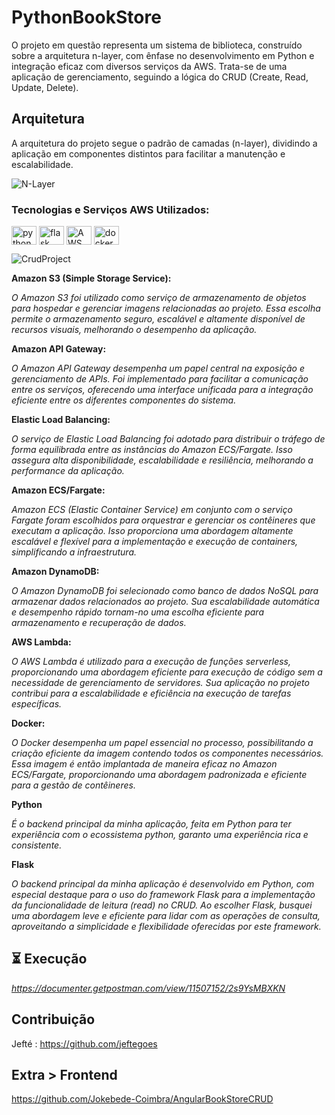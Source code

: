 # PythonBookStore

O projeto em questão representa um sistema de biblioteca, construído sobre a arquitetura n-layer, com ênfase no desenvolvimento em Python e integração eficaz com diversos serviços da AWS. Trata-se de uma aplicação de gerenciamento, seguindo a lógica do CRUD (Create, Read, Update, Delete).

## Arquitetura

A arquitetura do projeto segue o padrão de camadas (n-layer), dividindo a aplicação em componentes distintos para facilitar a manutenção e escalabilidade.


![N-Layer](https://github.com/Jokebede-Coimbra/ProjetoPythonBookStore/assets/44805096/7a1aec09-8b32-4aed-a6b5-0a4ca027c237)

### Tecnologias e Serviços AWS Utilizados:
<p float="left">
<img align="center" height="30" width="40" src="https://cdn.jsdelivr.net/gh/devicons/devicon/icons/python/python-plain.svg" alt="python" style="max-width:100%">
<img align="center" height="30" width="40" src="https://cdn.jsdelivr.net/gh/devicons/devicon/icons/flask/flask-original.svg" alt="flask" style="max-width:100%">
<img align="center" height="30" width="40" src="https://cdn.jsdelivr.net/gh/devicons/devicon/icons/amazonwebservices/amazonwebservices-original.svg" alt="AWS" style="max-width:100%">
<img align="center" height="30" width="40" src="https://cdn.jsdelivr.net/gh/devicons/devicon/icons/docker/docker-plain.svg" alt="docker" style="max-width:100%">
</p>

![CrudProject](https://github.com/Jokebede-Coimbra/ProjetoPythonBookStore/assets/44805096/d4b8436c-795a-43a7-8d85-91b3937b41df)


**Amazon S3 (Simple Storage Service):**

*O Amazon S3 foi utilizado como serviço de armazenamento de objetos para hospedar e gerenciar imagens relacionadas ao projeto. Essa escolha permite o armazenamento seguro, escalável e altamente disponível de recursos visuais, melhorando o desempenho da aplicação.*

**Amazon API Gateway:**

*O Amazon API Gateway desempenha um papel central na exposição e gerenciamento de APIs. Foi implementado para facilitar a comunicação entre os serviços, oferecendo uma interface unificada para a integração eficiente entre os diferentes componentes do sistema.*

**Elastic Load Balancing:**

*O serviço de Elastic Load Balancing foi adotado para distribuir o tráfego de forma equilibrada entre as instâncias do Amazon ECS/Fargate. Isso assegura alta disponibilidade, escalabilidade e resiliência, melhorando a performance da aplicação.*

**Amazon ECS/Fargate:**

*Amazon ECS (Elastic Container Service) em conjunto com o serviço Fargate foram escolhidos para orquestrar e gerenciar os contêineres que executam a aplicação. Isso proporciona uma abordagem altamente escalável e flexível para a implementação e execução de containers, simplificando a infraestrutura.*

**Amazon DynamoDB:**

*O Amazon DynamoDB foi selecionado como banco de dados NoSQL para armazenar dados relacionados ao projeto. Sua escalabilidade automática e desempenho rápido tornam-no uma escolha eficiente para armazenamento e recuperação de dados.*

**AWS Lambda:**

*O AWS Lambda é utilizado para a execução de funções serverless, proporcionando uma abordagem eficiente para execução de código sem a necessidade de gerenciamento de servidores. Sua aplicação no projeto contribui para a escalabilidade e eficiência na execução de tarefas específicas.*

**Docker:**

*O Docker desempenha um papel essencial no processo, possibilitando a criação eficiente da imagem contendo todos os componentes necessários. Essa imagem é então implantada de maneira eficaz no Amazon ECS/Fargate, proporcionando uma abordagem padronizada e eficiente para a gestão de contêineres.*

**Python**

*É o backend principal da minha aplicação, feita em Python para ter experiência com o ecossistema python, garanto uma experiência rica e consistente.*

**Flask**

*O backend principal da minha aplicação é desenvolvido em Python, com especial destaque para o uso do framework Flask para a implementação da funcionalidade de leitura (read) no CRUD. Ao escolher Flask, busquei uma abordagem leve e eficiente para lidar com as operações de consulta, aproveitando a simplicidade e flexibilidade oferecidas por este framework.*

## ⏳ Execução

*https://documenter.getpostman.com/view/11507152/2s9YsMBXKN*

## Contribuição

Jefté : https://github.com/jeftegoes


## Extra > Frontend
https://github.com/Jokebede-Coimbra/AngularBookStoreCRUD


